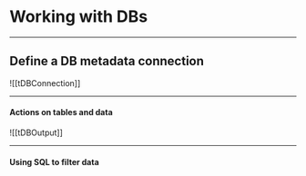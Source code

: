 # Working with DBs
---
## Define a DB metadata connection
![[tDBConnection]]

---
#### Actions on tables and data
![[tDBOutput]]

---
#### Using SQL to filter data
